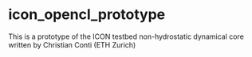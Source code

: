 # icon_opencl_prototype

This is a prototype of the ICON testbed non-hydrostatic dynamical core written by Christian Conti (ETH Zurich)

